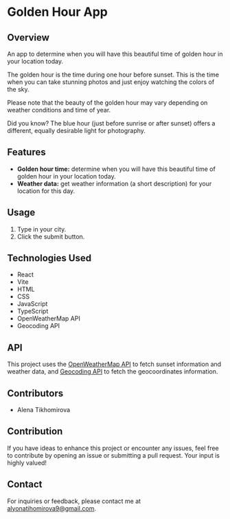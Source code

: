 # Golden Hour App

## Overview

An app to determine when you will have this beautiful time of golden hour in your location today.

The golden hour is the time during one hour before sunset. This is the time when you can take stunning photos and just enjoy watching the colors of the sky.

Please note that the beauty of the golden hour may vary depending on weather conditions and time of year.

Did you know? The blue hour (just before sunrise or after sunset) offers a different, equally desirable light for photography.

## Features

- **Golden hour time:** determine when you will have this beautiful time of golden hour in your location today.
- **Weather data:** get weather information (a short description) for your location for this day.

## Usage

1. Type in your city.
2. Click the submit button.

## Technologies Used

- React
- Vite
- HTML
- CSS
- JavaScript
- TypeScript
- OpenWeatherMap API
- Geocoding API

## API

This project uses the [OpenWeatherMap API](https://openweathermap.org/current) to fetch sunset information and weather data, and [Geocoding API](https://openweathermap.org/api/geocoding-api) to fetch the geocoordinates information.

## Contributors

- Alena Tikhomirova

## Contribution

If you have ideas to enhance this project or encounter any issues, feel free to contribute by opening an issue or submitting a pull request. Your input is highly valued!

## Contact

For inquiries or feedback, please contact me at alyonatihomirova9@gmail.com.
